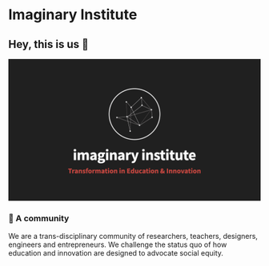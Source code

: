 # Imaginary Institute

## Hey, this is us 👋

![An image that show the imaginary institute logo in a hero format.](profile/imaginary-hero.jpeg)

### 🍿 A community

We are a trans-disciplinary community of researchers, teachers, designers, engineers and entrepreneurs. We challenge the status quo of how education and innovation are designed to advocate social equity.